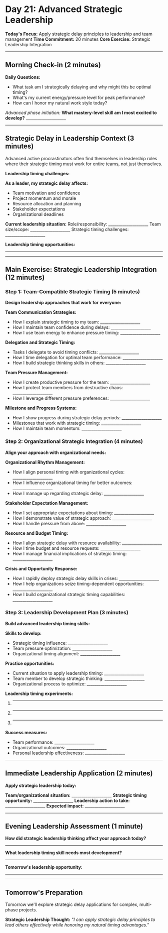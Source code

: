 # Day 21: Advanced Strategic Leadership

**Today's Focus:** Apply strategic delay principles to leadership and team management
**Time Commitment:** 20 minutes
**Core Exercise:** Strategic Leadership Integration

---

## Morning Check-in (2 minutes)

**Daily Questions:**
- What task am I strategically delaying and why might this be optimal timing?
- What's my current energy/pressure level for peak performance?
- How can I honor my natural work style today?

*Advanced phase initiation:*
**What mastery-level skill am I most excited to develop?** ____________________

---

## Strategic Delay in Leadership Context (3 minutes)

Advanced active procrastinators often find themselves in leadership roles where their strategic timing must work for entire teams, not just themselves.

**Leadership timing challenges:**

**As a leader, my strategic delay affects:**
- Team motivation and confidence
- Project momentum and morale  
- Resource allocation and planning
- Stakeholder expectations
- Organizational deadlines

**Current leadership situation:**
Role/responsibility: ____________________
Team size/scope: ____________________
Strategic timing challenges: ____________________

**Leadership timing opportunities:**
____________________

---

## Main Exercise: Strategic Leadership Integration (12 minutes)

### Step 1: Team-Compatible Strategic Timing (5 minutes)

**Design leadership approaches that work for everyone:**

**Team Communication Strategies:**
- How I explain strategic timing to my team: ____________________
- How I maintain team confidence during delays: ____________________
- How I use team energy to enhance pressure timing: ____________________

**Delegation and Strategic Timing:**
- Tasks I delegate to avoid timing conflicts: ____________________
- How I time delegation for optimal team performance: ____________________
- How I build strategic thinking skills in others: ____________________

**Team Pressure Management:**
- How I create productive pressure for the team: ____________________
- How I protect team members from destructive chaos: ____________________
- How I leverage different pressure preferences: ____________________

**Milestone and Progress Systems:**
- How I show progress during strategic delay periods: ____________________
- Milestones that work with strategic timing: ____________________
- How I maintain team momentum: ____________________

### Step 2: Organizational Strategic Integration (4 minutes)

**Align your approach with organizational needs:**

**Organizational Rhythm Management:**
- How I align personal timing with organizational cycles: ____________________
- How I influence organizational timing for better outcomes: ____________________
- How I manage up regarding strategic delay: ____________________

**Stakeholder Expectation Management:**
- How I set appropriate expectations about timing: ____________________
- How I demonstrate value of strategic approach: ____________________
- How I handle pressure from above: ____________________

**Resource and Budget Timing:**
- How I align strategic delay with resource availability: ____________________
- How I time budget and resource requests: ____________________
- How I manage financial implications of strategic timing: ____________________

**Crisis and Opportunity Response:**
- How I rapidly deploy strategic delay skills in crises: ____________________
- How I help organizations seize timing-dependent opportunities: ____________________
- How I build organizational strategic timing capabilities: ____________________

### Step 3: Leadership Development Plan (3 minutes)

**Build advanced leadership timing skills:**

**Skills to develop:**
- Strategic timing influence: ____________________
- Team pressure optimization: ____________________
- Organizational timing alignment: ____________________

**Practice opportunities:**
- Current situation to apply leadership timing: ____________________
- Team member to develop strategic thinking: ____________________
- Organizational process to optimize: ____________________

**Leadership timing experiments:**
1. ____________________
2. ____________________
3. ____________________

**Success measures:**
- Team performance: ____________________
- Organizational outcomes: ____________________
- Personal leadership effectiveness: ____________________

---

## Immediate Leadership Application (2 minutes)

**Apply strategic leadership today:**

**Team/organizational situation:** ____________________
**Strategic timing opportunity:** ____________________
**Leadership action to take:** ____________________
**Expected impact:** ____________________

---

## Evening Leadership Assessment (1 minute)

**How did strategic leadership thinking affect your approach today?**
____________________

**What leadership timing skill needs most development?**
____________________

**Tomorrow's leadership opportunity:**
____________________

---

## Tomorrow's Preparation
Tomorrow we'll explore strategic delay applications for complex, multi-phase projects.

**Strategic Leadership Thought:**
*\"I can apply strategic delay principles to lead others effectively while honoring my natural timing advantages.\"*